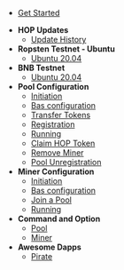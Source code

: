 <!-- docs/_sidebar.md -->


* [Get Started](GETSTARTED.md)
- **HOP Updates** 
  - [Update History](/updates)
- **Ropsten Testnet - Ubuntu** 
  - [Ubuntu 20.04](/ubuntu)
- **BNB Testnet** 
  - [Ubuntu 20.04](/BNBTestnet)
- **Pool Configuration**
  - [Initiation](/pool-initiation)
  - [Bas configuration](/pool-bas-configuration)
  - [Transfer Tokens](/pool-transfer-eth-hop)
  - [Registration](/pool-registration)
  - [Running](/pool-run)
  - [Claim HOP Token](/pool-claim)
  - [Remove Miner](/pool-unjoin)
  - [Pool Unregistration](/pool-unreg)
- **Miner Configuration** 
  - [Initiation](/miner-initiation)
  - [Bas configuration](/miner-bas-configuration)
  - [Join a Pool](/miner-join-a-pool)
  - [Running](/miner-run)
- **Command and Option**
  - [Pool](/pool-command-option)
  - [Miner](/miner-command-option)
- **Awesome Dapps**
  - [Pirate](/pirate-dapp)